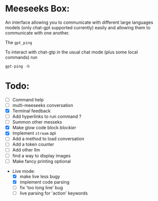 # Meeseeks Box:
An interface allowing you to communicate with different large languages models (only chat-gpt supported currently) easily and allowing them to communicate with one another.

The `gpt_ping`

To interact with chat-gtp in the usual chat mode (plus some local commands) run 

`gpt-ping -h`

# Todo:
- [ ] Command help
- [ ] multi-meeseeks conversation
- [x] Terminal feedback
- [ ] Add hyperlinks to run command ?
- [ ] Summon other messeks
- [x] Make glow code block *blockier* 
- [x] Implement `stream` api
- [ ] Add a method to load conversation
- [ ] Add a token counter
- [ ] Add other llm
- [ ] find a way to display images
- [ ] Make fancy printing optional

- Live mode:
	- [x] make live less bugy
	- [x] implement code parsing
    - [ ] fix 'too long line' bug
    - [ ] live parsing for 'action' keywords
